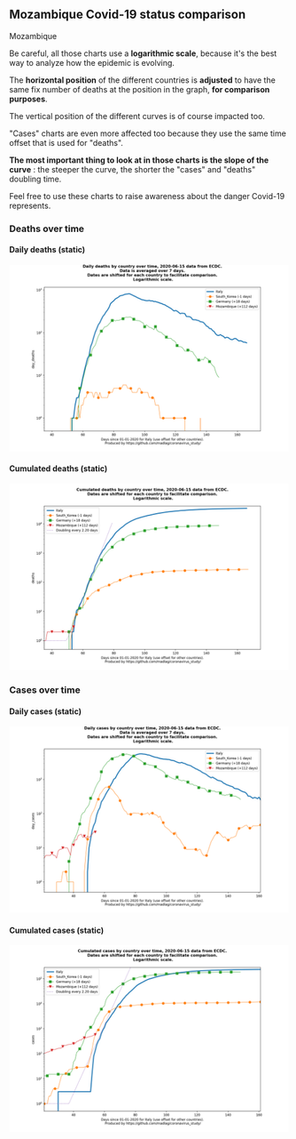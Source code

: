 ## Mozambique Covid-19 status comparison 

Mozambique



Be careful, all those charts use a **logarithmic scale**, because it's the best way to analyze how the epidemic is evolving.
 
The **horizontal position** of the different countries is **adjusted** to have the same fix number of deaths at the position in the graph, **for comparison purposes**.

The vertical position of the different curves is of course impacted too.

"Cases" charts are even more affected too because they use the same time offset that is used for "deaths".

**The most important thing to look at in those charts is the slope of the curve** : the steeper the curve, the shorter the "cases" and "deaths" doubling time.

Feel free to use these charts to raise awareness about the danger Covid-19 represents. 


 
### Deaths over time
 
#### Daily deaths (static)
![Mozambique covid-19 daily deaths static chart](https://raw.githubusercontent.com/madlag/coronavirus_study/master/notebooks/graphs/2020-06-15/countries/Mozambique/2020-06-15_Mozambique_day_deaths.png "Mozambique covid-19 day_deaths static chart")   
 
#### Cumulated deaths (static)
![Mozambique covid-19 cumulated deaths static chart](https://raw.githubusercontent.com/madlag/coronavirus_study/master/notebooks/graphs/2020-06-15/countries/Mozambique/2020-06-15_Mozambique_deaths.png "Mozambique covid-19 deaths static chart")   

 
### Cases over time
 
#### Daily cases (static)
![Mozambique covid-19 daily cases static chart](https://raw.githubusercontent.com/madlag/coronavirus_study/master/notebooks/graphs/2020-06-15/countries/Mozambique/2020-06-15_Mozambique_day_cases.png "Mozambique covid-19 day_cases static chart")   
 
#### Cumulated cases (static)
![Mozambique covid-19 cumulated cases static chart](https://raw.githubusercontent.com/madlag/coronavirus_study/master/notebooks/graphs/2020-06-15/countries/Mozambique/2020-06-15_Mozambique_cases.png "Mozambique covid-19 cases static chart")   

